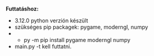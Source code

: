 **Futtatáshoz:**
- 3.12.0 python verzión készült
- szükséges pip packagek: pygame, moderngl, numpy
- - py -m pip install pygame moderngl numpy
- main.py -t kell futtatni.